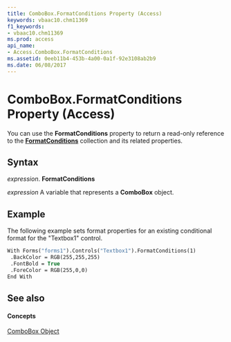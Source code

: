 ```yaml
---
title: ComboBox.FormatConditions Property (Access)
keywords: vbaac10.chm11369
f1_keywords:
- vbaac10.chm11369
ms.prod: access
api_name:
- Access.ComboBox.FormatConditions
ms.assetid: 0eeb11b4-453b-4a00-0a1f-92e3108ab2b9
ms.date: 06/08/2017
---
```



# ComboBox.FormatConditions Property (Access)

You can use the **FormatConditions** property to return a read-only reference to the **[FormatConditions](formatconditions-object-access.md)** collection and its related properties.


## Syntax

 _expression_. **FormatConditions**

 _expression_ A variable that represents a **ComboBox** object.


## Example

The following example sets format properties for an existing conditional format for the "Textbox1" control.


```vb
With Forms("forms1").Controls("Textbox1").FormatConditions(1) 
 .BackColor = RGB(255,255,255) 
 .FontBold = True 
 .ForeColor = RGB(255,0,0) 
End With
```


## See also


#### Concepts


[ComboBox Object](combobox-object-access.md)

